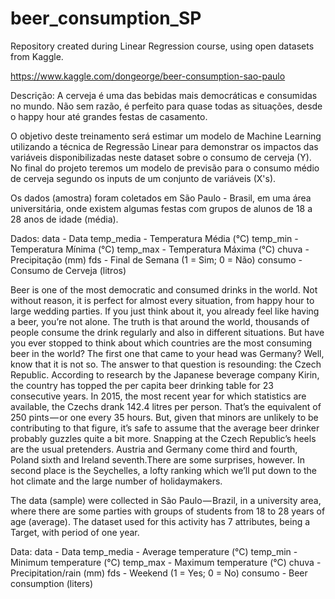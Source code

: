 # beer_consumption_SP
Repository created during Linear Regression course, using open datasets from Kaggle.

https://www.kaggle.com/dongeorge/beer-consumption-sao-paulo

Descrição:
A cerveja é uma das bebidas mais democráticas e consumidas no mundo. Não sem razão, é perfeito para quase todas as situações, desde o happy hour até grandes festas de casamento.

O objetivo deste treinamento será estimar um modelo de Machine Learning utilizando a técnica de Regressão Linear para demonstrar os impactos das variáveis disponibilizadas neste 
dataset sobre o consumo de cerveja (Y). No final do projeto teremos um modelo de previsão para o consumo médio de cerveja segundo os inputs de um conjunto de variáveis (X's).

Os dados (amostra) foram coletados em São Paulo - Brasil, em uma área universitária, onde existem algumas festas com grupos de alunos de 18 a 28 anos de idade (média).

Dados:
data - Data
temp_media - Temperatura Média (°C)
temp_min - Temperatura Mínima (°C)
temp_max - Temperatura Máxima (°C)
chuva - Precipitação (mm)
fds - Final de Semana (1 = Sim; 0 = Não)
consumo - Consumo de Cerveja (litros)


Beer is one of the most democratic and consumed drinks in the world. Not without reason, it is perfect for almost every situation, from happy hour to large wedding parties. If you
just think about it, you already feel like having a beer, you’re not alone.
The truth is that around the world, thousands of people consume the drink regularly and also in different situations. But have you ever stopped to think about which countries are 
the most consuming beer in the world? The first one that came to your head was Germany? Well, know that it is not so.
The answer to that question is resounding: the Czech Republic. According to research by the Japanese beverage company Kirin, the country has topped the per capita beer drinking 
table for 23 consecutive years.
In 2015, the most recent year for which statistics are available, the Czechs drank 142.4 litres per person. That’s the equivalent of 250 pints — or one every 35 hours. But, 
given 
that minors are unlikely to be contributing to that figure, it’s safe to assume that the average beer drinker probably guzzles quite a bit more.
Snapping at the Czech Republic’s heels are the usual pretenders. Austria and Germany come third and fourth, Poland sixth and Ireland seventh.There are some surprises, however. 
In second place is the Seychelles, a lofty ranking which we’ll put down to the hot climate and the large number of holidaymakers.

The data (sample) were collected in São Paulo — Brazil, in a university area, where there are some parties with groups of students from 18 to 28 years of age (average). The 
dataset used for this activity has 7 attributes, being a Target, with period of one year.

Data:
data - Data
temp_media - Average temperature (°C)
temp_min - Minimum temperature (°C)
temp_max - Maximum temperature (°C)
chuva - Precipitation/rain (mm)
fds - Weekend (1 = Yes; 0 = No)
consumo - Beer consumption (liters)
